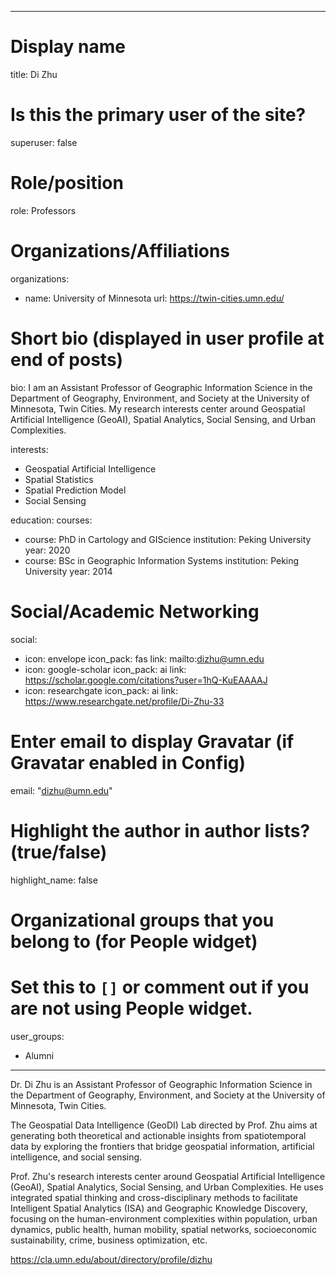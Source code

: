
---
# Display name
title: Di Zhu

# Is this the primary user of the site?
superuser: false

# Role/position
role: Professors

# Organizations/Affiliations
organizations:
- name: University of Minnesota
  url: https://twin-cities.umn.edu/

# Short bio (displayed in user profile at end of posts)
bio: I am an Assistant Professor of Geographic Information Science in the Department of Geography, Environment, and Society at the University of Minnesota, Twin Cities. My research interests center around Geospatial Artificial Intelligence (GeoAI), Spatial Analytics, Social Sensing, and Urban Complexities.

interests:
  - Geospatial Artificial Intelligence
  - Spatial Statistics
  - Spatial Prediction Model
  - Social Sensing


education:
  courses:
  - course: PhD in Cartology and GIScience
    institution: Peking University
    year: 2020
  - course: BSc in Geographic Information Systems
    institution: Peking University
    year: 2014

# Social/Academic Networking
social:
  - icon: envelope
    icon_pack: fas
    link: mailto:dizhu@umn.edu
  - icon: google-scholar
    icon_pack: ai
    link: https://scholar.google.com/citations?user=1hQ-KuEAAAAJ
  - icon: researchgate
    icon_pack: ai
    link: https://www.researchgate.net/profile/Di-Zhu-33



# Enter email to display Gravatar (if Gravatar enabled in Config)
email: "dizhu@umn.edu"

# Highlight the author in author lists? (true/false)
highlight_name: false

# Organizational groups that you belong to (for People widget)
#   Set this to `[]` or comment out if you are not using People widget.
user_groups:
- Alumni
---
Dr. Di Zhu is an Assistant Professor of Geographic Information Science in the Department of Geography, Environment, and Society at the University of Minnesota, Twin Cities.

The Geospatial Data Intelligence (GeoDI) Lab directed by Prof. Zhu aims at generating both theoretical and actionable insights from spatiotemporal data by exploring the frontiers that bridge geospatial information, artificial intelligence, and social sensing.

Prof. Zhu's research interests center around Geospatial Artificial Intelligence (GeoAI), Spatial Analytics, Social Sensing, and Urban Complexities. He uses integrated spatial thinking and cross-disciplinary methods to facilitate Intelligent Spatial Analytics (ISA) and Geographic Knowledge Discovery, focusing on the human-environment complexities within population, urban dynamics, public health, human mobility, spatial networks, socioeconomic sustainability, crime, business optimization, etc.

https://cla.umn.edu/about/directory/profile/dizhu